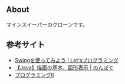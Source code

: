 ## About
マインスイーパーのクローンです。

## 参考サイト
- [Swingを使ってみよう | Let'sプログラミング](https://www.javadrive.jp/tutorial/)
- [【Java】描画の基本、図形表示 | のんぽぐ](https://nompor.com/2017/11/30/post-1503/)
- [プログラミングII](https://www3.cuc.ac.jp/~miyata/classes/prg2/07/mouseevent.html)